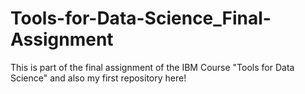 # Tools-for-Data-Science_Final-Assignment
This is part of the final assignment of the IBM Course "Tools for Data Science" and also my first repository here!
